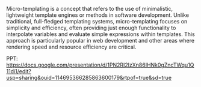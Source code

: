 Micro-templating is a concept that refers to the use of minimalistic, lightweight template engines or methods in software development. Unlike traditional, full-fledged templating systems, micro-templating focuses on simplicity and efficiency, often providing just enough functionality to interpolate variables and evaluate simple expressions within templates. This approach is particularly popular in web development and other areas where rendering speed and resource efficiency are critical.

PPT: https://docs.google.com/presentation/d/1PN2RI2lzXn86IHNk0gZncTWqu1Q11di1/edit?usp=sharing&ouid=114695366285863600179&rtpof=true&sd=true